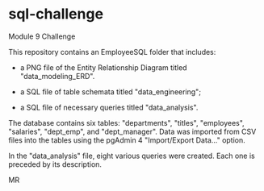 # sql-challenge
Module 9 Challenge

This repository contains an EmployeeSQL folder that includes:

- a PNG file of the Entity Relationship Diagram titled "data_modeling_ERD".

- a SQL file of table schemata titled "data_engineering";

- a SQL file of necessary queries titled "data_analysis".


The database contains six tables: "departments", "titles", "employees", "salaries", "dept_emp", and "dept_manager". Data was imported from CSV files into the tables using the pgAdmin 4 "Import/Export Data..." option.

In the "data_analysis" file, eight various queries were created. Each one is preceded by its description.

MR
